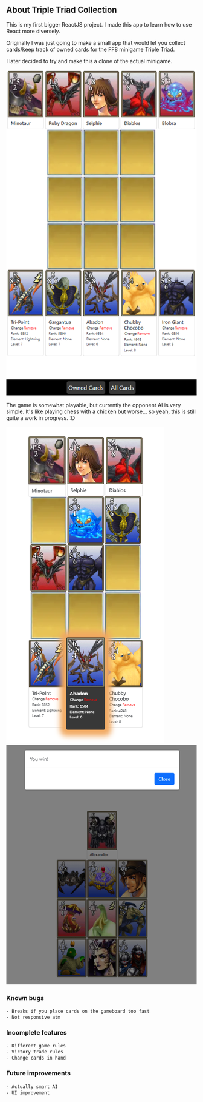 ## About Triple Triad Collection

This is my first bigger ReactJS project. I made this app to learn how to use React more diversely.

Originally I was just going to make a small app that would let you collect cards/keep track of owned cards for the FF8 minigame Triple Triad. 

I later decided to try and make this a clone of the actual minigame.

![img.png](img.png)

The game is somewhat playable, but currently the opponent AI is very simple. It's like playing chess with a chicken but worse... so yeah, this is still quite a work in progress. :D

![img_2.png](img_2.png)
![img_1.png](img_1.png)


### Known bugs
```
- Breaks if you place cards on the gameboard too fast
- Not responsive atm
```

### Incomplete features
```
- Different game rules
- Victory trade rules
- Change cards in hand
```
### Future improvements
```
- Actually smart AI
- UI improvement
```
